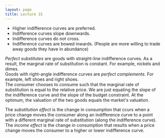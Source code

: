 ```yaml
---
layout: page
title: Lecture 15
---
```


<script type="text/javascript" async src="https://cdnjs.cloudflare.com/ajax/libs/mathjax/2.7.5/latest.js?config=TeX-MML-AM_CHTML" async></script>

* Higher indifference curves are preferred.
* Indifference curves slope downwards.
* Indifference curves do not cross.
* Indifference curves are bowed inwards. (People are more willing to trade away goods they have in abundance)

_Perfect substitutes_ are goods with straight-line indifference curves. As a result, the marginal rate of substitution is constant. For example, nickels and dimes.    
Goods with right-angle indifference curves are _perfect complements_. For example, left shoes and right shoes.    
The consumer chooses to consume such that the marginal rate of substitution is equal to the relative price. We are just equating the slope of the indifference curve and the slope of the budget constraint. At the optimum, the valuation of the two goods equals the market's valuation.

The _substitution effect_ is the change in consumption that ccurs when a price change moves the consumer along an indifference curve to a point with a different marginal rate of substitution (along the indifference curve). The _income effect_ is the change in consumption that results when a price change moves the consumer to a higher or lower indifference curve.